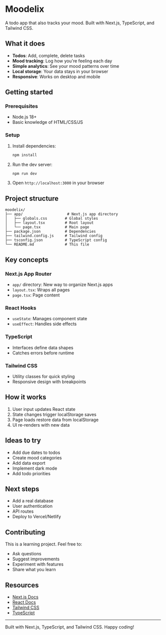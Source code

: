 # Moodelix

A todo app that also tracks your mood. Built with Next.js, TypeScript, and Tailwind CSS.

## What it does

- **Todos**: Add, complete, delete tasks
- **Mood tracking**: Log how you're feeling each day
- **Simple analytics**: See your mood patterns over time
- **Local storage**: Your data stays in your browser
- **Responsive**: Works on desktop and mobile

## Getting started

### Prerequisites
- Node.js 18+ 
- Basic knowledge of HTML/CSS/JS

### Setup

1. Install dependencies:
   ```bash
   npm install
   ```

2. Run the dev server:
   ```bash
   npm run dev
   ```

3. Open `http://localhost:3000` in your browser

## Project structure

```
moodelix/
├── app/                    # Next.js app directory
│   ├── globals.css        # Global styles
│   ├── layout.tsx         # Root layout
│   └── page.tsx           # Main page
├── package.json           # Dependencies
├── tailwind.config.js     # Tailwind config
├── tsconfig.json          # TypeScript config
└── README.md              # This file
```

## Key concepts

### Next.js App Router
- `app/` directory: New way to organize Next.js apps
- `layout.tsx`: Wraps all pages
- `page.tsx`: Page content

### React Hooks
- `useState`: Manages component state
- `useEffect`: Handles side effects

### TypeScript
- Interfaces define data shapes
- Catches errors before runtime

### Tailwind CSS
- Utility classes for quick styling
- Responsive design with breakpoints

## How it works

1. User input updates React state
2. State changes trigger localStorage saves
3. Page loads restore data from localStorage
4. UI re-renders with new data

## Ideas to try

- Add due dates to todos
- Create mood categories
- Add data export
- Implement dark mode
- Add todo priorities

## Next steps

- Add a real database
- User authentication
- API routes
- Deploy to Vercel/Netlify

## Contributing

This is a learning project. Feel free to:
- Ask questions
- Suggest improvements
- Experiment with features
- Share what you learn

## Resources

- [Next.js Docs](https://nextjs.org/docs)
- [React Docs](https://react.dev)
- [Tailwind CSS](https://tailwindcss.com)
- [TypeScript](https://www.typescriptlang.org/docs)

---

Built with Next.js, TypeScript, and Tailwind CSS. Happy coding!
